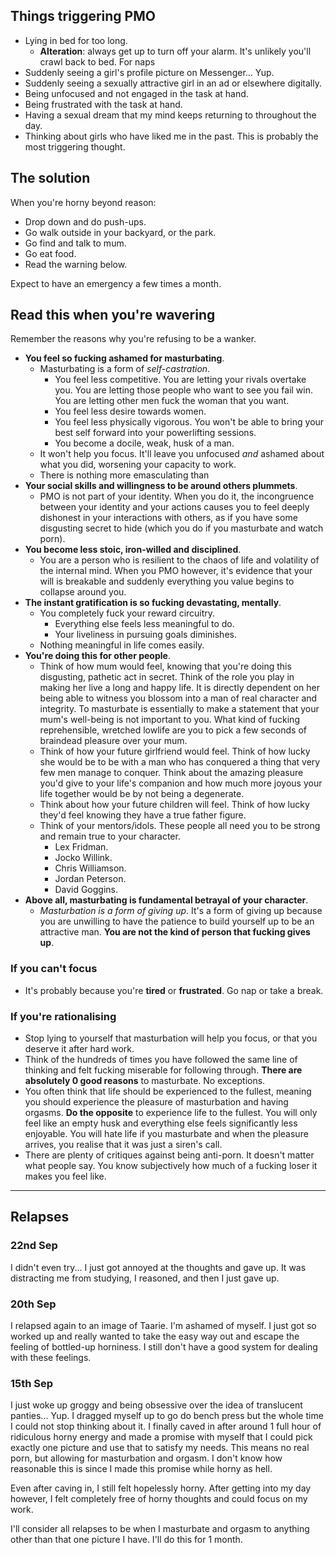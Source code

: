 ## Things triggering PMO
- Lying in bed for too long.
    - **Alteration**: always get up to turn off your alarm. It's unlikely you'll crawl back to bed. For naps
- Suddenly seeing a girl's profile picture on Messenger... Yup.
- Suddenly seeing a sexually attractive girl in an ad or elsewhere digitally.
- Being unfocused and not engaged in the task at hand.
- Being frustrated with the task at hand.
- Having a sexual dream that my mind keeps returning to throughout the day.
- Thinking about girls who have liked me in the past. This is probably the most triggering thought.

## The solution
When you're horny beyond reason:
- Drop down and do push-ups.
- Go walk outside in your backyard, or the park.
- Go find and talk to mum.
- Go eat food.
- Read the warning below.

Expect to have an emergency a few times a month.

## Read this when you're wavering
Remember the reasons why you're refusing to be a wanker.
- **You feel so fucking ashamed for masturbating**.
    - Masturbating is a form of *self-castration*.
        - You feel less competitive. You are letting your rivals overtake you. You are letting those people who want to see you fail win. You are letting other men fuck the woman that you want.
        - You feel less desire towards women. 
        - You feel less physically vigorous. You won't be able to bring your best self forward into your powerlifting sessions.
        - You become a docile, weak, husk of a man.
    - It won't help you focus. It'll leave you unfocused *and* ashamed about what you did, worsening your capacity to work.
    - There is nothing more emasculating than 
- **Your social skills and willingness to be around others plummets**.
    - PMO is not part of your identity. When you do it, the incongruence between your identity and your actions causes you to feel deeply dishonest in your interactions with others, as if you have some disgusting secret to hide (which you do if you masturbate and watch porn).
- **You become less stoic, iron-willed and disciplined**.
    - You are a person who is resilient to the chaos of life and volatility of the internal mind. When you PMO however, it's evidence that your will is breakable and suddenly everything you value begins to collapse around you. 
- **The instant gratification is so fucking devastating, mentally**.
    - You completely fuck your reward circuitry.
        - Everything else feels less meaningful to do.
        - Your liveliness in pursuing goals diminishes.
    - Nothing meaningful in life comes easily.
- **You're doing this for other people**.
    - Think of how mum would feel, knowing that you're doing this disgusting, pathetic act in secret. Think of the role you play in making her live a long and happy life. It is directly dependent on her being able to witness you blossom into a man of real character and integrity. To masturbate is essentially to make a statement that your mum's well-being is not important to you. What kind of fucking reprehensible, wretched lowlife are you to pick a few seconds of braindead pleasure over your mum.
    - Think of how your future girlfriend would feel. Think of how lucky she would be to be with a man who has conquered a thing that very few men manage to conquer. Think about the amazing pleasure you'd give to your life's companion and how much more joyous your life together would be by not being a degenerate.
    - Think about how your future children will feel. Think of how lucky they'd feel knowing they have a true father figure.
    - Think of your mentors/idols. These people all need you to be strong and remain true to your character.
        - Lex Fridman.
        - Jocko Willink.
        - Chris Williamson.
        - Jordan Peterson.
        - David Goggins.
- **Above all, masturbating is fundamental betrayal of your character**.
    - *Masturbation is a form of giving up*. It's a form of giving up because you are unwilling to have the patience to build yourself up to be an attractive man. **You are not the kind of person that fucking gives up**.

### If you can't focus
- It's probably because you're **tired** or **frustrated**. Go nap or take a break.

### If you're rationalising
- Stop lying to yourself that masturbation will help you focus, or that you deserve it after hard work.
- Think of the hundreds of times you have followed the same line of thinking and felt fucking miserable for following through. **There are absolutely 0 good reasons** to masturbate. No exceptions.
- You often think that life should be experienced to the fullest, meaning you should experience the pleasure of masturbation and having orgasms. **Do the opposite** to experience life to the fullest. You will only feel like an empty husk and everything else feels significantly less enjoyable. You will hate life if you masturbate and when the pleasure arrives, you realise that it was just a siren's call.
- There are plenty of critiques against being anti-porn. It doesn't matter what people say. You know subjectively how much of a fucking loser it makes you feel like.

---

## Relapses
### 22nd Sep
I didn't even try... I just got annoyed at the thoughts and gave up. It was distracting me from studying, I reasoned, and then I just gave up.

### 20th Sep
I relapsed again to an image of Taarie. I'm ashamed of myself. I just got so worked up and really wanted to take the easy way out and escape the feeling of bottled-up horniness. I still don't have a good system for dealing with these feelings.

### 15th Sep
I just woke up groggy and being obsessive over the idea of translucent panties... Yup. I dragged myself up to go do bench press but the whole time I could not stop thinking about it. I finally caved in after around 1 full hour of ridiculous horny energy and made a promise with myself that I could pick exactly one picture and use that to satisfy my needs. This means no real porn, but allowing for masturbation and orgasm. I don't know how reasonable this is since I made this promise while horny as hell.

Even after caving in, I still felt hopelessly horny. After getting into my day however, I felt completely free of horny thoughts and could focus on my work.

I'll consider all relapses to be when I masturbate and orgasm to anything other than that one picture I have. I'll do this for 1 month.
